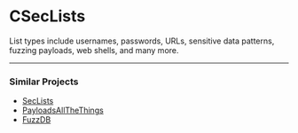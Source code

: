 # CSecLists
List types include usernames, passwords, URLs, sensitive data patterns, fuzzing payloads, web shells, and many more.

- - -

### Similar Projects

* [SecLists](https://github.com/danielmiessler/SecLists)
* [PayloadsAllTheThings](https://github.com/swisskyrepo/PayloadsAllTheThings)
* [FuzzDB](https://github.com/fuzzdb-project/fuzzdb)
